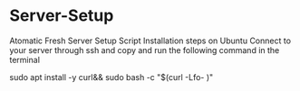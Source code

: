 # Server-Setup
Atomatic Fresh Server Setup Script
Installation steps on Ubuntu
Connect to your server through ssh and copy and run the following command in the terminal
<html>
sudo apt install -y curl&& sudo bash -c "$(curl -Lfo- )"
</html>
